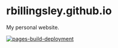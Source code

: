 # rbillingsley.github.io
My personal website.

[![pages-build-deployment](https://github.com/rbillingsley/rbillingsley.github.io/actions/workflows/pages/pages-build-deployment/badge.svg)](https://github.com/rbillingsley/rbillingsley.github.io/actions/workflows/pages/pages-build-deployment)
